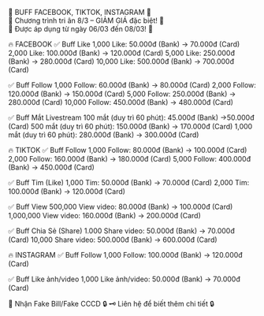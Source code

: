 📌 BUFF FACEBOOK, TIKTOK, INSTAGRAM 📌                                                                     
🎉 Chương trình tri ân 8/3 – GIẢM GIÁ đặc biệt! 🎉                
💖 Được áp dụng từ ngày 06/03 đến 08/03! 💖

🔥 FACEBOOK
✅ Buff Like
1,000 Like: 50.000đ (Bank) → 70.000đ (Card)
2,000 Like: 100.000đ (Bank) → 120.000đ (Card)
5,000 Like: 250.000đ (Bank) → 280.000đ (Card)
10,000 Like: 500.000đ (Bank) → 700.000đ (Card)

✅ Buff Follow
1,000 Follow: 60.000đ (Bank) → 80.000đ (Card)
2,000 Follow: 120.000đ (Bank) → 150.000đ (Card)
5,000 Follow: 250.000đ (Bank) → 280.000đ (Card)
10,000 Follow: 450.000đ (Bank) → 480.000đ (Card)

✅ Buff Mắt Livestream
100 mắt (duy trì 60 phút): 45.000đ (Bank) →50.000đ (Card)
500 mắt (duy trì 60 phút): 150.000đ (Bank) → 170.000đ (Card)
1,000 mắt (duy trì 60 phút): 280.000đ (Bank) → 300.000đ (Card)

🔥 TIKTOK
✅ Buff Follow
1,000 Follow: 80.000đ (Bank) → 100.000đ (Card)
2,000 Follow: 160.000đ (Bank) → 180.000đ (Card)
5,000 Follow: 400.000đ (Bank) → 450.000đ (Card)

✅ Buff Tim (Like)
1,000 Tim: 50.000đ (Bank) → 70.000đ (Card)
2,000 Tim: 100.000đ (Bank) → 120.000đ (Card)

✅ Buff View
500,000 View video: 80.000đ (Bank) → 100.000đ (Card)
1,000,000 View video: 160.000đ (Bank) → 200.000đ (Card)

✅ Buff Chia Sẻ (Share)
1.000 Share video: 50.000đ (Bank) → 70.000đ (Card)
10,000 Share video: 500.000đ (Bank) → 600.000đ (Card)

🔥 INSTAGRAM
✅ Buff Follow
1,000 Follow: 100.000đ (Bank) → 120.000đ (Card)

✅ Buff Like ảnh/video
1,000 Like ảnh/video: 50.000đ (Bank) → 70.000đ (Card)

📌 Nhận Fake Bill/Fake CCCD 🔒
🗝️ Liên hệ để biết thêm chi tiết 🔒
